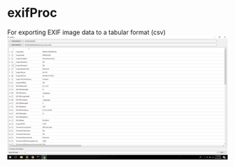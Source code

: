 # exifProc
For exporting EXIF image data to a tabular format (csv)
![alt text](https://raw.githubusercontent.com/mritzing/exifProc/master/ScreenGrab.png)
